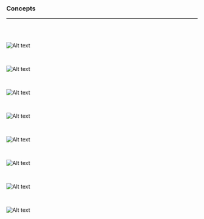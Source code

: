 ### Concepts
---

<br />
<br />

![Alt text](images/definition/Capture)

<br />

![Alt text](images/definition/Capture1)

<br />

![Alt text](images/definition/Capture2)

<br />

![Alt text](images/definition/Capture3)

<br />

![Alt text](images/definition/Capture4)

<br />

![Alt text](images/definition/Capture5)

<br />

![Alt text](images/definition/Capture6)

<br />

![Alt text](images/definition/Capture7)

<br />
